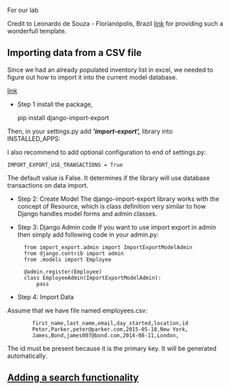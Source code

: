 For our lab

Credit to  Leonardo de Souza - Florianópolis, Brazil [link](https://github.com/Leonardo8133/stock_manage) for providing such a wonderfull template.


## Importing data from a CSV file
Since we had an already populated inventory list in excel, we needed to figure out how to import it into the current model database.

[link](https://dev.to/coderasha/how-to-export-import-data-django-package-series-3-39mk)

- Step 1 install the package, 

    pip install django-import-export

Then, in your settings.py add ***'import-export',*** library into INSTALLED_APPS:

I also recommend to add optional configuration to end of settings.py:

    IMPORT_EXPORT_USE_TRANSACTIONS = True

The default value is False. It determines if the library will use database transactions on data import.

- Step 2: Create Model
The django-import-export library works with the concept of Resource, which is class definition very similar to how Django handles model forms and admin classes.

- Step 3: Django Admin code
If you want to use import export in admin then simply add following code in your admin.py:

        from import_export.admin import ImportExportModelAdmin
        from django.contrib import admin
        from .models import Employee

        @admin.register(Employee)
        class EmployeeAdmin(ImportExportModelAdmin):
            pass

- Step 4: Import Data

Assume that we have file named employees.csv:

            first_name,last_name,email,day_started,location,id
            Peter,Parker,peter@parker.com,2015-05-18,New York,
            James,Bond,james007@bond.com,2014-08-11,London,


The id must be present because it is the primary key. It will be generated automatically.

## [Adding a search functionality](https://learndjango.com/tutorials/django-search-tutorial)
